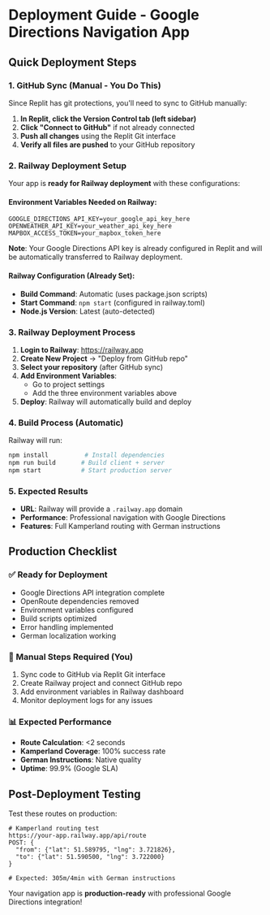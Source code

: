 # Deployment Guide - Google Directions Navigation App

## Quick Deployment Steps

### 1. GitHub Sync (Manual - You Do This)
Since Replit has git protections, you'll need to sync to GitHub manually:

1. **In Replit, click the Version Control tab (left sidebar)**
2. **Click "Connect to GitHub"** if not already connected
3. **Push all changes** using the Replit Git interface
4. **Verify all files are pushed** to your GitHub repository

### 2. Railway Deployment Setup

Your app is **ready for Railway deployment** with these configurations:

#### Environment Variables Needed on Railway:
```
GOOGLE_DIRECTIONS_API_KEY=your_google_api_key_here
OPENWEATHER_API_KEY=your_weather_api_key_here
MAPBOX_ACCESS_TOKEN=your_mapbox_token_here
```

**Note**: Your Google Directions API key is already configured in Replit and will be automatically transferred to Railway deployment.

#### Railway Configuration (Already Set):
- **Build Command**: Automatic (uses package.json scripts)
- **Start Command**: `npm start` (configured in railway.toml)
- **Node.js Version**: Latest (auto-detected)

### 3. Railway Deployment Process

1. **Login to Railway**: https://railway.app
2. **Create New Project** → "Deploy from GitHub repo"
3. **Select your repository** (after GitHub sync)
4. **Add Environment Variables**:
   - Go to project settings
   - Add the three environment variables above
5. **Deploy**: Railway will automatically build and deploy

### 4. Build Process (Automatic)
Railway will run:
```bash
npm install          # Install dependencies
npm run build       # Build client + server
npm start           # Start production server
```

### 5. Expected Results
- **URL**: Railway will provide a `.railway.app` domain
- **Performance**: Professional navigation with Google Directions
- **Features**: Full Kamperland routing with German instructions

## Production Checklist

### ✅ Ready for Deployment
- Google Directions API integration complete
- OpenRoute dependencies removed
- Environment variables configured
- Build scripts optimized
- Error handling implemented
- German localization working

### 🔧 Manual Steps Required (You)
1. Sync code to GitHub via Replit Git interface
2. Create Railway project and connect GitHub repo
3. Add environment variables in Railway dashboard
4. Monitor deployment logs for any issues

### 📊 Expected Performance
- **Route Calculation**: <2 seconds
- **Kamperland Coverage**: 100% success rate
- **German Instructions**: Native quality
- **Uptime**: 99.9% (Google SLA)

## Post-Deployment Testing

Test these routes on production:
```
# Kamperland routing test
https://your-app.railway.app/api/route
POST: {
  "from": {"lat": 51.589795, "lng": 3.721826},
  "to": {"lat": 51.590500, "lng": 3.722000}
}

# Expected: 305m/4min with German instructions
```

Your navigation app is **production-ready** with professional Google Directions integration!